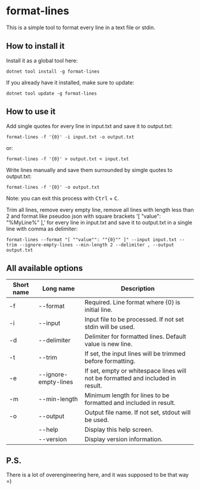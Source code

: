 # format-lines

This is a simple tool to format every line in a text file or stdin.


## How to install it

Install it as a global tool here:

```
dotnet tool install -g format-lines
```

If you already have it installed, make sure to update:

```
dotnet tool update -g format-lines
```


## How to use it

Add single quotes for every line in input.txt and save it to output.txt:

```console
format-lines -f '{0}' -i input.txt -o output.txt
```

or:

```console
format-lines -f '{0}' > output.txt < input.txt
```

Write lines manually and save them surrounded by simgle quotes to output.txt:

```console
format-lines -f '{0}' -o output.txt
```

Note: you can exit this process with <kbd>Ctrl</kbd> + <kbd>C</kbd>.


Trim all lines, remove every empty line, remove all lines with length less than 2 and format like pseudoo json with square brackets '[ "value": "%MyLine%" ],' for every line in input.txt and save it to output.txt in a single line with comma as delimiter:

```console
format-lines --format "[ ""value"": ""{0}"" ]" --input input.txt --trim --ignore-empty-lines --min-length 2 --delimiter , --output output.txt
```


## All available options

| Short name        | Long name            | Description                                                                     |
| ----------------- | -------------------- | ------------------------------------------------------------------------------- |
| -f                | --format             | Required. Line format where {0} is initial line.                                |
| -i                | --input              | Input file to be processed. If not set stdin will be used.                      |
| -d                | --delimiter          | Delimiter for formatted lines. Default value is new line.                       |
| -t                | --trim               | If set, the input lines will be trimmed before formatting.                      |
| -e                | --ignore-empty-lines | If set, empty or whitespace lines will not be formatted and included in result. |
| -m                | --min-length         | Minimum length for lines to be formatted and included in result.                |
| -o                | --output             | Output file name. If not set, stdout will be used.                              |
|                   | --help               | Display this help screen.                                                       |
|                   | --version            | Display version information.                                                    |


## P.S.

There is a lot of overengineering here, and it was supposed to be that way =) 
